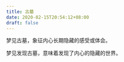 ```yaml
---
title: 古墓
date: 2020-02-15T20:54:12+08:00
draft: false
---
```


梦见古墓，象征内心长期隐藏的感受或体会。<br>


梦见发现古墓，意味着发现了内心的隐藏的世界。<br>
